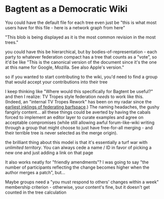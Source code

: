 # Bagtent as a Democratic Wiki

You could have the default file for each tree even just be "this is what most users have for this file - here is a network graph from here"

"This blob is being displayed as it is the most common revision in the most trees."

you could have this be hierarchical, but by bodies-of-representation - each party to whatever federation compact has a tree that counts as a "vote", so it'd be like "This is the canonical version of the document since it's the one at this name for Google, Mozilla. See also Apple's version."

so if you wanted to start contributing to the wiki, you'd need to find a group that would accept your contributions into their tree

I keep thinking like "Where would this specifically for Bagtent be useful?" and then I realize: TV Tropes style federation *needs* to work like this. (Indeed, an "internal TV Tropes Rework" has been on my radar since the [earliest inklings of federating barfspace](nfwjw-tvvm0-gkb2e-k3xhv-h6f7k).) The naming headaches, the gushy fangirly content... all these things could be averted by having the cabals forced to implement an editor layer to curate examples and agree on acceptable compromises (while still allowing awful forum-like-wiki writing through a group that might choose to just have free-for-all merging - and their terrible tree is never selected as the merge origin).

the brilliant thing about this model is that it's essentially a turf war with *unlimited territory*. You can always cede a name / ID in favor of picking a new one and just adding a link on that page

It also works neatly for "friendly amendments"? I was going to say "the number of participants reflecting the change becomes higher when the author merges a patch", but...

Maybe groups need a "you must respond to others' changes within a week" membership criterion - otherwise, your content's fine, but it doesn't get counted in the tree calculation
